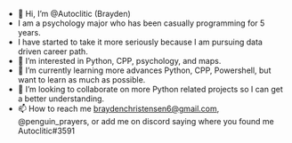 - 👋 Hi, I’m @Autoclitic (Brayden)
-   I am a psychology major who has been casually programming for 5 years.
-   I have started to take it more seriously because I am pursuing data driven career path.
- 👀 I’m interested in Python, CPP, psychology, and maps.
- 🌱 I’m currently learning more advances Python, CPP, Powershell, but want to learn as much as possible.
- 💞️ I’m looking to collaborate on more Python related projects so I can get a better understanding.
- 📫 How to reach me braydenchristensen6@gmail.com, @penguin_prayers, or add me on discord saying where you found me Autoclitic#3591

<!---
Autoclitic/Autoclitic is a ✨ special ✨ repository because its `README.md` (this file) appears on your GitHub profile.
You can click the Preview link to take a look at your changes.
--->
